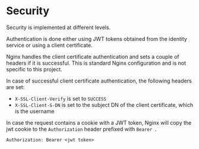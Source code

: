 # Security

Security is implemented at different levels.

Authentication is done either using JWT tokens obtained from the identity service or using a client certificate.

Nginx handles the client certificate authentication and sets a couple of headers if it is successful.
This is standard Nginx configuration and is not specific to this project.

In case of successful client certificate authentication, the following headers are set:
- `X-SSL-Client-Verify` is set to `SUCCESS`
- `X-SSL-Client-S-DN` is set to the subject DN of the client certificate, which is the username

In case the request contains a cookie with a JWT token, Nginx will copy the jwt cookie 
to the `Authorization` header prefixed with `Bearer `.

```
Authorization: Bearer <jwt token>
```
